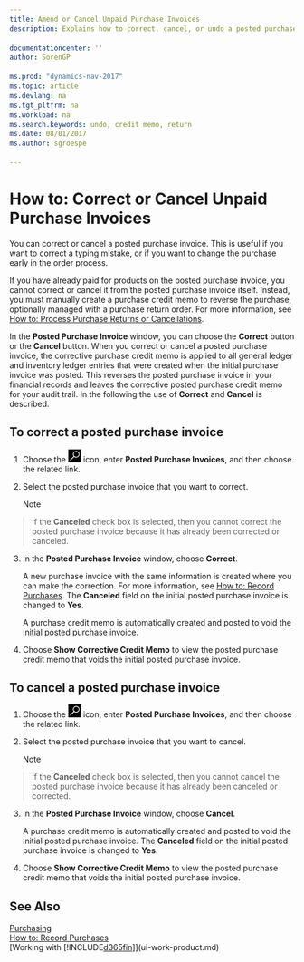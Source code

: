 ```yaml
---
title: Amend or Cancel Unpaid Purchase Invoices 
description: Explains how to correct, cancel, or undo a posted purchase invoice and automatically create a purchase credit memo.

documentationcenter: ''
author: SorenGP

ms.prod: "dynamics-nav-2017"
ms.topic: article
ms.devlang: na
ms.tgt_pltfrm: na
ms.workload: na
ms.search.keywords: undo, credit memo, return
ms.date: 08/01/2017
ms.author: sgroespe

---
```

# How to: Correct or Cancel Unpaid Purchase Invoices
You can correct or cancel a posted purchase invoice. This is useful if you want to correct a typing mistake, or if you want to change the purchase early in the order process.

If you have already paid for products on the posted purchase invoice, you cannot correct or cancel it from the posted purchase invoice itself. Instead, you must manually create a purchase credit memo to reverse the purchase, optionally managed with a purchase return order. For more information, see [How to: Process Purchase Returns or Cancellations](purchasing-how-process-purchase-returns-cancellations.md).

In the **Posted Purchase Invoice** window, you can choose the **Correct** button or the **Cancel** button. When you correct or cancel a posted purchase invoice, the corrective purchase credit memo is applied to all general ledger and inventory ledger entries that were created when the initial purchase invoice was posted. This reverses the posted purchase invoice in your financial records and leaves the corrective posted purchase credit memo for your audit trail. In the following the use of **Correct** and **Cancel** is described.

## To correct a posted purchase invoice
1. Choose the ![Search for Page or Report](media/ui-search/search_small.png "Search for Page or Report icon") icon, enter **Posted Purchase Invoices**, and then choose the related link.  
2. Select the posted purchase invoice that you want to correct.  

    > [!NOTE]  
>   If the **Canceled** check box is selected, then you cannot correct the posted purchase invoice because it has already been corrected or canceled.
3. In the **Posted Purchase Invoice** window, choose **Correct**.

    A new purchase invoice with the same information is created where you can make the correction. For more information, see [How to: Record Purchases](purchasing-how-record-purchases.md). The **Canceled** field on the initial posted purchase invoice is changed to **Yes**.

    A purchase credit memo is automatically created and posted to void the initial posted purchase invoice.
4. Choose **Show Corrective Credit Memo** to view the posted purchase credit memo that voids the initial posted purchase invoice.

## To cancel a posted purchase invoice
1. Choose the ![Search for Page or Report](media/ui-search/search_small.png "Search for Page or Report icon") icon, enter **Posted Purchase Invoices**, and then choose the related link.  
2. Select the posted purchase invoice that you want to cancel.

    > [!NOTE]  
>   If the **Canceled** check box is selected, then you cannot cancel the posted purchase invoice because it has already been canceled or corrected.
3. In the **Posted Purchase Invoice** window, choose **Cancel**.

    A purchase credit memo is automatically created and posted to void the initial posted purchase invoice. The **Canceled** field on the initial posted purchase invoice is changed to **Yes**.
4. Choose **Show Corrective Credit Memo** to view the posted purchase credit memo that voids the initial posted purchase invoice.

## See Also
[Purchasing](purchasing-manage-purchasing.md)  
[How to: Record Purchases](purchasing-how-record-purchases.md)  
[Working with [!INCLUDE[d365fin](includes/d365fin_md.md)]](ui-work-product.md)
